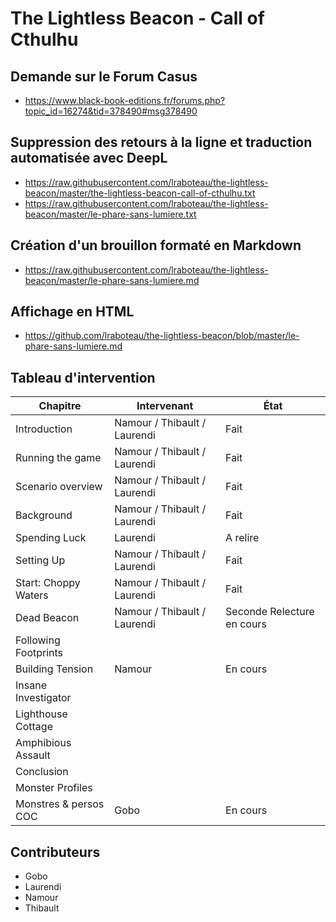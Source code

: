 # The Lightless Beacon - Call of Cthulhu

## Demande sur le Forum Casus

* https://www.black-book-editions.fr/forums.php?topic_id=16274&tid=378490#msg378490

## Suppression des retours à la ligne et traduction automatisée avec DeepL

* https://raw.githubusercontent.com/lraboteau/the-lightless-beacon/master/the-lightless-beacon-call-of-cthulhu.txt
* https://raw.githubusercontent.com/lraboteau/the-lightless-beacon/master/le-phare-sans-lumiere.txt

## Création d'un brouillon formaté en Markdown

* https://raw.githubusercontent.com/lraboteau/the-lightless-beacon/master/le-phare-sans-lumiere.md

## Affichage en HTML

* https://github.com/lraboteau/the-lightless-beacon/blob/master/le-phare-sans-lumiere.md

## Tableau d'intervention

| Chapitre              | Intervenant                   | État                         |
|-----------------------|-------------------------------|------------------------------|
| Introduction          | Namour / Thibault / Laurendi  | Fait
| Running the game      | Namour / Thibault / Laurendi  | Fait
| Scenario overview     | Namour / Thibault / Laurendi  | Fait
| Background            | Namour / Thibault / Laurendi  | Fait
| Spending Luck         | Laurendi                      | A relire
| Setting Up            | Namour / Thibault / Laurendi  | Fait
| Start: Choppy Waters  | Namour / Thibault / Laurendi  | Fait
| Dead Beacon           | Namour / Thibault / Laurendi  | Seconde Relecture en cours
| Following Footprints  |                               |
| Building Tension      | Namour                        | En cours
| Insane Investigator   |                               |
| Lighthouse Cottage    |                               |
| Amphibious Assault    |                               |
| Conclusion            |                               |
| Monster Profiles      |                               |
| Monstres & persos COC | Gobo                          | En cours

## Contributeurs

* Gobo
* Laurendi
* Namour
* Thibault